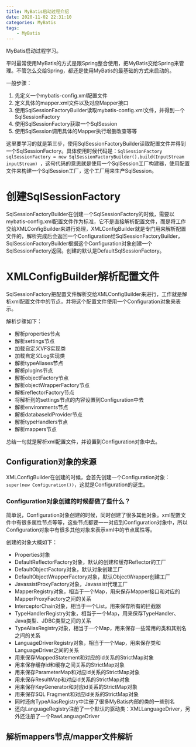 ```yaml
---
title: MyBatis启动过程介绍
date: 2020-11-02 22:31:10
categories: MyBatis
tags: 
	- MyBatis
---
```


MyBatis启动过程学习。

<!--more-->

平时最常使用MyBatis的方式是跟Spring整合使用，把MyBatis交给Spring来管理。不管怎么交给Spring，都还是使用MyBatis的最基础的方式来启动的。

一般步骤：

1. 先定义一个mybatis-config.xml配置文件
2. 定义具体的mapper.xml文件以及对应Mapper接口
3. 使用SqlSessionFactoryBuilder读取mybatis-config.xml文件，并得到一个SqlSessionFactory
4. 使用SqlSessionFactory获取一个SqlSession
5. 使用SqlSession调用具体的Mapper执行增删改查等等

这里要学习的就是第三步，使用SqlSessionFactoryBuilder读取配置文件并得到一个SqlSessionFactory。具体使用时候代码是：`SqlSessionFactory sqlSessionFactory = new SqlSessionFactoryBuilder().build(InputStream inputStream) `，这句代码的意思就是使用一个SqlSession工厂构建器，使用配置文件来构建一个SqlSession工厂，这个工厂用来生产SqlSession。

# 创建SqlSessionFactory

SqlSessionFactoryBuilder在创建一个SqlSessionFactory的时候，需要以mybatis-config.xml配置文件作为标准，它不是直接解析配置文件，而是将工作交给XMLConfigBuilder来进行处理，XMLConfigBuilder就是专门用来解析配置文件的，解析完成后会返回一个Configuration给SqlSessionFactoryBuilder，SqlSessionFactoryBuilder根据这个Configuration对象创建一个SqlSessionFactory返回。创建的默认是DefaultSqlSessionFactory。

# XMLConfigBuilder解析配置文件

SqlSessionFactory把配置文件解析交给XMLConfigBuilder来进行，工作就是解析xml配置文件中的节点，并将这个配置文件使用一个Configuration对象来表示。

解析步骤如下：

- 解析properties节点
- 解析settings节点
- 加载自定义VFS实现类
- 加载自定义Log实现类
- 解析typeAliases节点
- 解析plugins节点
- 解析objectFactory节点
- 解析objectWrapperFactory节点
- 解析reflectorFactory节点
- 将解析到的settings节点的内容设置到Configuration中去
- 解析environments节点
- 解析databaseIdProvider节点
- 解析typeHandlers节点
- 解析mappers节点

总结一句就是解析xml配置文件，并设置到Configuration对象中去。

## Configuration对象的来源

XMLConfigBuilder在创建的时候，会首先创建一个Configuration对象：`super(new Configuration())`，这就是Configuration的诞生。

### Configuration对象创建的时候都做了些什么？

简单说，Configuration对象创建的时候，同时创建了很多其他对象。xml配置文件中有很多属性节点等等，这些节点都要一一对应到Configuration对象中，所以Configuration对象中有很多其他对象来表示xml中的节点属性等。

创建的对象大概如下：

- Properties对象
- DefaultReflectorFactory对象，默认的创建和缓存Reflector的工厂
- DefaultObjectFactory对象，默认对象创建工厂
- DefaultObjectWrapperFactory对象，默认ObjectWrapper创建工厂
- JavassistProxyFactory对象，Javassist代理工厂
- MapperRegistry对象，相当于一个Map，用来保存Mapper接口和对应的MapperProxyFactory之间的关系
- InterceptorChain对象，相当于一个List，用来保存所有的拦截器
- TypeHandlerRegistry对象，相当于一个Map，用来保存TypeHandler、Java类型、JDBC类型之间的关系
- TypeAliasRegistry对象，相当于一个Map，用来保存一些常用的类和其别名之间的关系
- LanguageDriverRegistry对象，相当于一个Map，用来保存类和LanguageDriver之间的关系
- 用来保存MappedStatement和对应的id关系的StrictMap对象
- 用来保存缓存id和缓存之间关系的StrictMap对象
- 用来保存ParameterMap和对应id关系的StrictMap对象
- 用来保存ResultMap和对应id关系的StrictMap对象
- 用来保存KeyGenerator和对应id关系的StrictMap对象
- 用来保存SQL Fragment和对应id关系的StrictMap对象
- 同时还向TypeAliasRegistry中注册了很多MyBatis内部的类的一些别名
- 还向LanguageRegistry注册了一个默认的驱动类：XMLLanguageDriver，另外还注册了一个RawLanguageDriver

## 解析mappers节点/mapper文件解析

